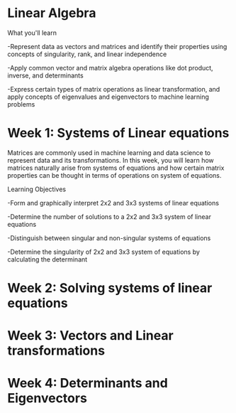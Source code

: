 # Linear Algebra

What you'll learn

-Represent data as vectors and matrices and identify their properties using concepts of singularity, rank, and linear independence

-Apply common vector and matrix algebra operations like dot product, inverse, and determinants

-Express certain types of matrix operations as linear transformation, and apply concepts of eigenvalues and eigenvectors to machine learning problems

# Week 1: Systems of Linear equations

Matrices are commonly used in machine learning and data science to represent data and its transformations. In this week, you will learn how matrices naturally arise from systems of equations and how certain matrix properties can be thought in terms of operations on system of equations.

Learning Objectives

-Form and graphically interpret 2x2 and 3x3 systems of linear equations

-Determine the number of solutions to a 2x2 and 3x3 system of linear equations

-Distinguish between singular and non-singular systems of equations

-Determine the singularity of 2x2 and 3x3 system of equations by calculating the determinant


# Week 2: Solving systems of linear equations

# Week 3: Vectors and Linear transformations

# Week 4: Determinants and Eigenvectors
